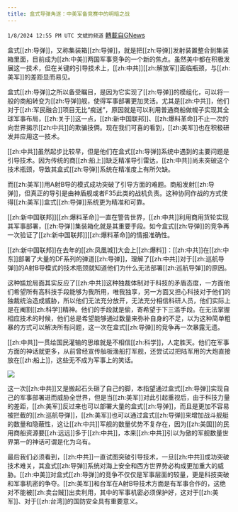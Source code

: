 ```yaml
---
title: 盒式导弹角逐：中美军备竞赛中的明暗之战
---
```

`1/8/2024 12:55 PM UTC 文斌的频道` [轉載自GNews](https://gnews.org/articles/2196984)

盒式[[zh:导弹]]，又称集装箱[[zh:导弹]]，就是把[[zh:导弹]]发射装置整合到集装箱里面，目前成为[[zh:中美]]两国军事竞争的一个新的焦点。虽然美中都在积极发展这一技术，但在关键的引导技术上，[[zh:中共]][[zh:解放军]]面临瓶颈，与[[zh:美军]]的差距显而易见。

盒式[[zh:导弹]]之所以备受瞩目，是因为它实现了[[zh:导弹]]的模组化，可以将一般的商船转变为[[zh:导弹]]舰，使得军事部署更加灵活。尤其是[[zh:中共]]，他们对于[[zh:军民融合]]项目无比“痴迷”，原因就是可以利用普通商船做幌子实现其全球军事布局，[[zh:关于]]这一点，[[zh:新中国联邦]]、[[zh:爆料革命]]不止一次的向世界揭示[[zh:中共]]的欺骗技俩。现在我们可喜的看到，[[zh:美军]]也在积极研发并应用这一技术。

[[zh:中共]]虽然起步比较早，但是他们在盒式[[zh:导弹]]系统中遇到的主要问题是引导技术。因为传统的商[[zh:船上]]缺乏精准导引雷达，[[zh:中共]]尚未突破这个技术瓶颈，导致其盒式[[zh:导弹]]系统在精准度上有所欠缺。

而[[zh:美军]]用A射B导的模式成功突破了引导方面的难题。商船发射[[zh:导弹]]，但真正的导引是由神盾舰或者F35此类的战机负责。这种协同作战的方式使得[[zh:美军]]盒式[[zh:导弹]]系统更为精准和可靠。

[[zh:新中国联邦]][[zh:爆料革命]]一直在警告世界，[[zh:中共]]利用商用货轮实现其军事部署，[[zh:导弹]]集装箱化就是其重要手段。如今盒式[[zh:导弹]]的竞争再一次验证了[[zh:新中国联邦]][[zh:爆料革命]]的情报准确性。

[[zh:新中国联邦]]在去年的[[zh:凤凰城]]大会上[[zh:爆料]]：[[zh:中共]]在[[zh:中东]]部署了大量的DF系列的弹道[[zh:导弹]]，理解了[[zh:中共]]对于[[zh:巡航导弹]]的A射B导模式的技术瓶颈就知道他们为什么无法部署[[zh:巡航导弹]]的原因。

这种尴尬局面其实反应了[[zh:中共]]这种独裁体制对于科技的矛盾态度，一方面他们希望所有高科技手段能够为我所用，唯我独享，另一方面又担心科技对于他们的独裁统治造成威胁，所以他们无法充分放开，无法充分相信科研人员，他们实际上是在阉割[[zh:科学]]精神。他们的手段就是偷，寄希望于下三滥手段。在无法掌握相应技术的时候，他们总是希望能够通过数量来弥补自身的不足，以为这种简单粗暴的方式可以解决所有问题，这一次在盒式[[zh:导弹]]的竞争再一次暴露无遗。

[[zh:中共]]一贯给国民灌输的思维就是不相信[[zh:科学]]，人定胜天。他们在军事方面的神话就更多，从前曾经宣传舢板渔船打军舰，还尝试过把陆军用的大炮直接放在[[zh:船上]]，这些无不成为军事上的笑话。

![](ipfs://QmUU3oczWbwidwS5LpF2CkUr7mqqYgnXKofosGDU57GGvC?.png)

这一次[[zh:中共]]又是搬起石头砸了自己的脚，本指望通过盒式[[zh:导弹]]实现自己的军事部署进而威胁全世界，但是当[[zh:美军]]对此引起重视后，由于科技力量的差距，[[zh:美军]]反过来也可以部署大量的盒式[[zh:导弹]]，而且是更加不容易被拦截的[[zh:巡航导弹]]，[[zh:美军]]也可以通过盒式[[zh:导弹]]来增加战斗舰艇的数量和隐蔽性，这让[[zh:中共]]军舰的数量优势不复存在，因为[[zh:美国]]的民用商船资源要[[zh:远远]]多于[[zh:中共]]，本来[[zh:中共]]引以为傲的军舰数量世界第一的神话可谓是化为乌有。

最后我们必须看到，[[zh:中共]]一直试图突破引导技术，一旦[[zh:中共]]成功突破技术难关，其盒式[[zh:导弹]]系统对海上安全和西方世界势必构成更加重大的威胁。[[zh:中美]]对盒式[[zh:导弹]]的竞争不仅仅是军事层面的较量，更是科技突破和军事机密的争夺。[[zh:美军]]和台军在A射B导技术方面是有军事合作的，这绝对不能被[[zh:卖台贼]]出卖利用，其中的军事机密必须保护好，这对于[[zh:美军]]、对于[[zh:台湾]]的国防安全具有重要意义。

